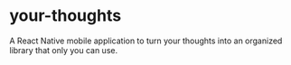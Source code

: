 # your-thoughts
A React Native mobile application to turn your thoughts into an organized library that only you can use.
